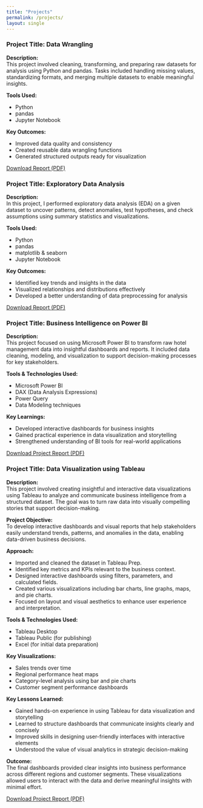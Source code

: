 ```yaml
---
title: "Projects"
permalink: /projects/
layout: single
---
```

### Project Title: Data Wrangling 

 **Description:**   
This project involved cleaning, transforming, and preparing raw datasets for analysis using Python and pandas. Tasks included handling missing values, standardizing formats, and merging multiple datasets to enable meaningful insights.

**Tools Used:**  
- Python  
- pandas  
- Jupyter Notebook

**Key Outcomes:**  
- Improved data quality and consistency  
- Created reusable data wrangling functions  
- Generated structured outputs ready for visualization

[Download Report (PDF)](/assets/Data%20Wrangling%20Assignment%202.pdf)

### Project Title: Exploratory Data Analysis 

**Description:**  
In this project, I performed exploratory data analysis (EDA) on a given dataset to uncover patterns, detect anomalies, test hypotheses, and check assumptions using summary statistics and visualizations.

**Tools Used:**  
- Python  
- pandas  
- matplotlib & seaborn  
- Jupyter Notebook

**Key Outcomes:**  
- Identified key trends and insights in the data  
- Visualized relationships and distributions effectively  
- Developed a better understanding of data preprocessing for analysis

[Download Report (PDF)](/assets/Explanatory%20Data%20Analysis%20Assignment%203.pdf)

### Project Title: Business Intelligence on Power BI 

**Description:**  
This project focused on using Microsoft Power BI to transform raw hotel management data into insightful dashboards and reports. It included data cleaning, modeling, and visualization to support decision-making processes for key stakeholders.

**Tools & Technologies Used:**  
- Microsoft Power BI  
- DAX (Data Analysis Expressions)  
- Power Query  
- Data Modeling techniques

**Key Learnings:**  
- Developed interactive dashboards for business insights  
- Gained practical experience in data visualization and storytelling  
- Strengthened understanding of BI tools for real-world applications

[Download Project Report (PDF)](/assets/Business%20Intelligence%20on%20Power%20BI%20Assignment%20%281%29.pdf)

### Project Title: Data Visualization using Tableau  

**Description:**  
This project involved creating insightful and interactive data visualizations using Tableau to analyze and communicate business intelligence from a structured dataset. The goal was to turn raw data into visually compelling stories that support decision-making.

**Project Objective:**  
To develop interactive dashboards and visual reports that help stakeholders easily understand trends, patterns, and anomalies in the data, enabling data-driven business decisions.

**Approach:**  
- Imported and cleaned the dataset in Tableau Prep.  
- Identified key metrics and KPIs relevant to the business context.  
- Designed interactive dashboards using filters, parameters, and calculated fields.  
- Created various visualizations including bar charts, line graphs, maps, and pie charts.  
- Focused on layout and visual aesthetics to enhance user experience and interpretation.  

**Tools & Technologies Used:**  
- Tableau Desktop  
- Tableau Public (for publishing)  
- Excel (for initial data preparation)

**Key Visualizations:**  
- Sales trends over time  
- Regional performance heat maps  
- Category-level analysis using bar and pie charts  
- Customer segment performance dashboards

**Key Lessons Learned:**  
- Gained hands-on experience in using Tableau for data visualization and storytelling  
- Learned to structure dashboards that communicate insights clearly and concisely  
- Improved skills in designing user-friendly interfaces with interactive elements  
- Understood the value of visual analytics in strategic decision-making

**Outcome:**  
The final dashboards provided clear insights into business performance across different regions and customer segments. These visualizations allowed users to interact with the data and derive meaningful insights with minimal effort.

[Download Project Report (PDF)](assets/Data%20Visualization%20using%20Tableau.pdf)



























